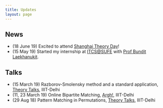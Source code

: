 ```yaml
---
title: Updates
layout: page
---
```


## News 

- (18 June 19) Excited to attend [Shanghai Theory Day](http://itcs.shufe.edu.cn/shanghai-theory-day-2019/)!
- (15 May 19) Started my internship at [ITCS@SUFE](http://itcs.shufe.edu.cn/) with [Prof Bundit Laekhanukit](http://itcs.shufe.edu.cn/~blaekh/).


## Talks

- (15 March 19) Razborov-Smolensky method and a standard application, [Theory Talks](https://www.reddit.com/r/mathiiitd/wiki/eventhistory), IIIT-Delhi
- (11, 23 March 19) Online Bipartite Matching, [Argh!](https://sites.google.com/iiitd.ac.in/argh), IIIT-Delhi
- (29 Aug 18) Pattern Matching in Permutations, [Theory Talks](https://www.reddit.com/r/mathiiitd/wiki/eventhistory), IIIT-Delhi